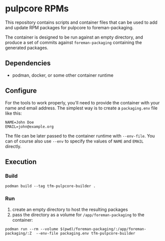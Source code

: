 # pulpcore RPMs

This repository contains scripts and container files that can be used to add and update RPM packages for pulpcore to foreman-packaging.

The container is designed to be run against an empty directory, and produce a set of commits against `foreman-packaging` containing the generated packages.

## Dependencies

* podman, docker, or some other container runtime

## Configure

For the tools to work properly, you'll need to provide the container with your name and email address. The simplest way is to create a `packaging.env` file like this:
```
NAME=John Doe
EMAIL=john@example.org
```

The file can be later passed to the container runtime with `--env-file`. You can of course also use `--env` to specify the values of `NAME` and `EMAIL` directly.

## Execution

### Build

```
podman build --tag tfm-pulpcore-builder .
```

### Run

1. create an empty directory to host the resulting packages
2. pass the directory as a volume for `/app/foreman-packaging` to the container:
```
podman run --rm --volume $(pwd)/foreman-packaging/:/app/foreman-packaging/:Z  --env-file packaging.env tfm-pulpcore-builder
```
